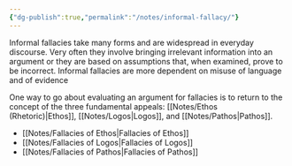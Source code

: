 ```yaml
---
{"dg-publish":true,"permalink":"/notes/informal-fallacy/"}
---
```


Informal fallacies take many forms and are widespread in everyday discourse. Very often they involve bringing irrelevant information into an argument or they are based on assumptions that, when examined, prove to be incorrect. Informal fallacies are more dependent on misuse of language and of evidence

One way to go about evaluating an argument for fallacies is to return to the concept of the three fundamental appeals: [[Notes/Ethos (Rhetoric)\|Ethos]], [[Notes/Logos\|Logos]], and [[Notes/Pathos\|Pathos]].

- [[Notes/Fallacies of Ethos\|Fallacies of Ethos]]
- [[Notes/Fallacies of Logos\|Fallacies of Logos]]
- [[Notes/Fallacies of Pathos\|Fallacies of Pathos]]


